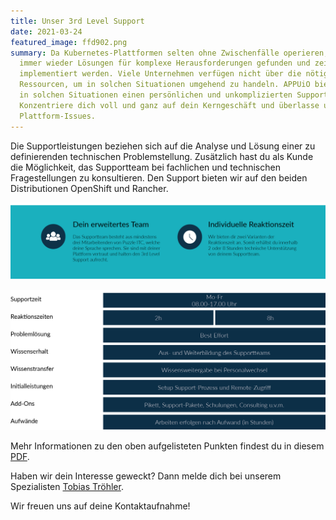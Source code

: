 ```yaml
---
title: Unser 3rd Level Support
date: 2021-03-24
featured_image: ffd902.png
summary: Da Kubernetes-Plattformen selten ohne Zwischenfälle operieren, müssen
  immer wieder Lösungen für komplexe Herausforderungen gefunden und zeitnah
  implementiert werden. Viele Unternehmen verfügen nicht über die nötigen
  Ressourcen, um in solchen Situationen umgehend zu handeln. APPUiO bietet dir
  in solchen Situationen einen persönlichen und unkomplizierten Support.
  Konzentriere dich voll und ganz auf dein Kerngeschäft und überlasse uns deine
  Plattform-Issues.
---
```

Die Supportleistungen beziehen sich auf die Analyse und Lösung einer zu definierenden technischen Problemstellung. Zusätzlich hast du als Kunde die Möglichkeit, das Supportteam bei fachlichen und technischen Fragestellungen zu konsultieren. Den Support bieten wir auf den beiden Distributionen OpenShift und Rancher.

![](3rd-level-support_teil_1.png)

![](3rd-level-support_teil_2.png)

Mehr Informationen zu den oben aufgelisteten Punkten findest du in diesem [PDF](/images/uploads/3rd-level-support.pdf).

Haben wir dein Interesse geweckt? Dann melde dich bei unserem Spezialisten [Tobias Tröhler](mailto:troehler@puzzle.ch).

Wir freuen uns auf deine Kontaktaufnahme!